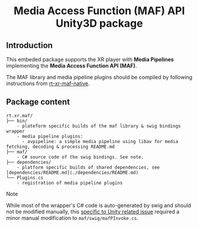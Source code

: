 <h1 align="center">Media Access Function (MAF) API Unity3D package</h1>

## Introduction

This embeded package supports the XR player with **Media Pipelines** implementing the **Media Access Function API (MAF)**.

The MAF library and media pipeline plugins should be compiled by following instructions from [rt-xr-maf-native](https://github.com/5G-MAG/rt-xr-maf-native).


## Package content

```
rt.xr.maf/
├── bin/
    - plateform specific builds of the maf library & swig bindings wrapper
    - media pipeline plugins:
      - avpipeline: a simple media pipeline using libav for media fetching, decoding & processing README.md
├── maf/
    - C# source code of the swig bindings. See note.
├── dependencies/
    - platform specific builds of shared dependencies, see [dependencies/README.md](./dependencies/README.md)
└── Plugins.cs
    - registration of media pipeline plugins
```
> [!NOTE]
> While most of the wrapper's C# code is auto-generated by swig and should not be modified manually, this [specific to Unity related issue](https://github.com/swig/swig/pull/1262) required a minor manual modification to `maf/swig/mafPInvoke.cs`.
